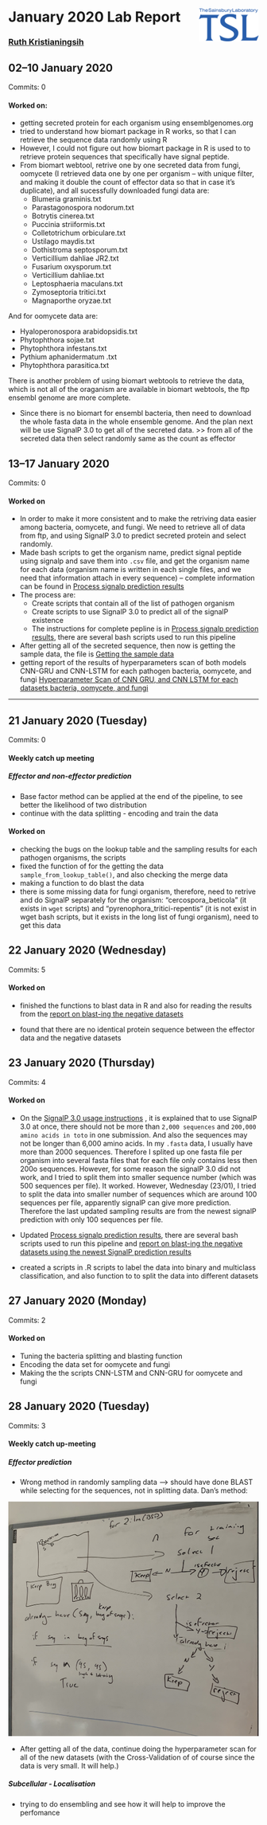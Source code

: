 
# January 2020 Lab Report <img src="figures/tsl-logo.png" align="right" width="120" />

### [Ruth Kristianingsih](https://github.com/ruthkr)

## 02–10 January 2020

Commits:
0

<!-- Total time: `#r get_total_worktime(curr_date, time_in = "9:00", time_out = "NA", time_lunch = "1:00")` -->

#### Worked on:

  - getting secreted protein for each organism using ensemblgenomes.org
  - tried to understand how biomart package in R works, so that I can
    retrieve the sequence data randomly using R
  - However, I could not figure out how biomart package in R is used to
    to retrieve protein sequences that specifically have signal peptide.
  - From biomart webtool, retrive one by one secreted data from fungi,
    oomycete (I retrieved data one by one per organism – with unique
    filter, and making it double the count of effector data so that in
    case it’s duplicate), and all sucessfully downloaded fungi data are:
      - Blumeria graminis.txt  
      - Parastagonospora nodorum.txt
      - Botrytis cinerea.txt  
      - Puccinia striiformis.txt
      - Colletotrichum orbiculare.txt
      - Ustilago maydis.txt
      - Dothistroma septosporum.txt  
      - Verticillium dahliae JR2.txt
      - Fusarium oxysporum.txt  
      - Verticillium dahliae.txt
      - Leptosphaeria maculans.txt  
      - Zymoseptoria tritici.txt
      - Magnaporthe oryzae.txt

And for oomycete data are:

  - Hyaloperonospora arabidopsidis.txt
  - Phytophthora sojae.txt
  - Phytophthora infestans.txt  
  - Pythium aphanidermatum .txt
  - Phytophthora parasitica.txt

There is another problem of using biomart webtools to retrieve the data,
which is not all of the oraganism are available in biomart webtools, the
ftp ensembl genome are more complete.

  - Since there is no biomart for ensembl bacteria, then need to
    download the whole fasta data in the whole ensemble genome. And the
    plan next will be use SignalP 3.0 to get all of the secreted data.
    \>\> from all of the secreted data then select randomly same as the
    count as effector

## 13–17 January 2020

Commits:
0

<!-- Total time: `#r get_total_worktime(curr_date, time_in = "9:25", time_out = "20:38", time_lunch = "00:45")` -->

#### Worked on

  - In order to make it more consistent and to make the retriving data
    easier among bacteria, oomycete, and fungi. We need to retrieve all
    of data from ftp, and using SignalP 3.0 to predict secreted protein
    and select randomly.
  - Made bash scripts to get the organism name, predict signal peptide
    using signalp and save them into `.csv` file, and get the organism
    name for each data (organism name is written in each single files,
    and we need that information attach in every sequence) – complete
    information can be found in [Process signalp prediction
    results](https://github.com/TeamMacLean/ruth-effectors-prediction/blob/master/reports/getting-data-secreted/0005_process_signalp_data.md)
  - The process are:
      - Create scripts that contain all of the list of pathogen organism
      - Create scripts to use SignalP 3.0 to predict all of the signalP
        existence
      - The instructions for complete pepline is in [Process signalp
        prediction
        results](https://github.com/TeamMacLean/ruth-effectors-prediction/blob/master/reports/getting-data-secreted/0005_process_signalp_data.md),
        there are several bash scripts used to run this pipeline
  - After getting all of the secreted sequence, then now is getting the
    sample data, the file is [Getting the sample
    data](https://github.com/TeamMacLean/ruth-effectors-prediction/blob/master/reports/getting-data-secreted/0006_getting_sample_data.md)
  - getting report of the results of hyperparameters scan of both models
    CNN-GRU and CNN-LSTM for each pathogen bacteria, oomycete, and fungi
    [Hyperparameter Scan of CNN GRU, and CNN LSTM for each datasets
    bacteria, oomycete, and
    fungi](https://github.com/TeamMacLean/ruth-effectors-prediction/blob/master/reports/model_scripts/multi_class/results_multi_class.md)

-----

## 21 January 2020 (Tuesday)

Commits:
0

<!-- Total time: `#r get_total_worktime(curr_date, time_in = "9:25", time_out = "20:38", time_lunch = "00:45")` -->

#### Weekly catch up meeting

##### Effector and non-effector prediction

  - Base factor method can be applied at the end of the pipeline, to see
    better the likelihood of two distribution
  - continue with the data splitting - encoding and train the data

#### Worked on

  - checking the bugs on the lookup table and the sampling results for
    each pathogen organisms, the scripts
  - fixed the function of for the getting the data
    `sample_from_lookup_table()`, and also checking the merge data
  - making a function to do blast the data
  - there is some missing data for fungi organism, therefore, need to
    retrive and do SignalP separately for the organism:
    “cercospora\_beticola” (it exists in `wget` scripts) and
    “pyrenophora\_tritici-repentis” (it is not exist in wget bash
    scripts, but it exists in the long list of fungi organism), need to
    get this data

## 22 January 2020 (Wednesday)

Commits:
5

<!-- Total time: `#r get_total_worktime(curr_date, time_in = "9:25", time_out = "20:38", time_lunch = "00:45")` -->

#### Worked on

  - finished the functions to blast data in R and also for reading the
    results from the [report on blast-ing the negative
    datasets](https://github.com/TeamMacLean/ruth-effectors-prediction/blob/master/reports/getting-data-secreted/0007_blast_result_random_sampling.md)

  - found that there are no identical protein sequence between the
    effector data and the negative datasets

## 23 January 2020 (Thursday)

Commits:
4

<!-- Total time: `#r get_total_worktime(curr_date, time_in = "9:25", time_out = "20:38", time_lunch = "00:45")` -->

#### Worked on

  - On the [SignalP 3.0 usage
    instructions](http://www.cbs.dtu.dk/services/SignalP-3.0/instructions.php)
    , it is explained that to use SignalP 3.0 at once, there should not
    be more than `2,000 sequences` and `200,000 amino acids in toto` in
    one submission. And also the sequences may not be longer than 6,000
    amino acids. In my `.fasta` data, I usually have more than 2000
    sequences. Therefore I splited up one fasta file per organism into
    several fasta files that for each file only contains less then 200o
    sequences. However, for some reason the signalP 3.0 did not work,
    and I tried to split them into smaller sequence number (which was
    500 sequences per file). It worked. However, Wednesday (23/01), I
    tried to split the data into smaller number of sequences which are
    around 100 sequences per file, apparently signalP can give more
    prediction. Therefore the last updated sampling results are from the
    newest signalP prediction with only 100 sequences per file.

  - Updated [Process signalp prediction
    results](https://github.com/TeamMacLean/ruth-effectors-prediction/blob/master/reports/getting-data-secreted/0005_process_signalp_data.md),
    there are several bash scripts used to run this pipeline and [report
    on blast-ing the negative datasets using the newest SignalP
    prediction
    results](https://github.com/TeamMacLean/ruth-effectors-prediction/blob/master/reports/getting-data-secreted/0007_blast_result_random_sampling.md)

  - created a scripts in .R scripts to label the data into binary and
    multiclass classification, and also function to to split the data
    into different datasets

## 27 January 2020 (Monday)

Commits: 2

#### Worked on

  - Tuning the bacteria splitting and blasting function
  - Encoding the data set for oomycete and fungi
  - Making the the scripts CNN-LSTM and CNN-GRU for oomycete and fungi

## 28 January 2020 (Tuesday)

Commits: 3

#### Weekly catch up-meeting

##### Effector prediction

  - Wrong method in randomly sampling data –\> should have done BLAST
    while selecting for the sequences, not in splitting data. Dan’s
    method:

![Getting sample of sequences](figures/IMG_8790.jpg)

  - After getting all of the data, continue doing the hyperparameter
    scan for all of the new datasets (with the Cross-Validation of of
    course since the data is very small. It will help.)

##### Subcellular - Localisation

  - trying to do ensembling and see how it will help to improve the
    perfomance

